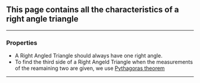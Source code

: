 ## This page contains all the characteristics of a right angle triangle

---
### Properties
*	A Right Angled Triangle should always have one right angle.
* To find the third side of a Right Angeld Triangle when the measurements of the reamaining two are given, we use [Pythagoras theorem][pythagoras.md]
---

[pythagoras.md]: https://www.youtube.com/watch?v=AA6RfgP-AHU
